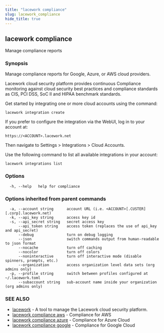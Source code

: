 ```yaml
---
title: "lacework compliance"
slug: lacework_compliance
hide_title: true
---
```


## lacework compliance

Manage compliance reports

### Synopsis

Manage compliance reports for Google, Azure, or AWS cloud providers.

Lacework cloud security platform provides continuous Compliance monitoring against
cloud security best practices and compliance standards as CIS, PCI DSS, SoC II and
HIPAA benchmark standards.

Get started by integrating one or more cloud accounts using the command:

    lacework integration create

If you prefer to configure the integration via the WebUI, log in to your account at:

    https://<ACCOUNT>.lacework.net

Then navigate to Settings > Integrations > Cloud Accounts.

Use the following command to list all available integrations in your account:

    lacework integrations list


### Options

```
  -h, --help   help for compliance
```

### Options inherited from parent commands

```
  -a, --account string      account URL (i.e. <ACCOUNT>[.CUSTER][.corp].lacework.net)
  -k, --api_key string      access key id
  -s, --api_secret string   secret access key
      --api_token string    access token (replaces the use of api_key and api_secret)
      --debug               turn on debug logging
      --json                switch commands output from human-readable to json format
      --nocache             turn off caching
      --nocolor             turn off colors
      --noninteractive      turn off interactive mode (disable spinners, prompts, etc.)
      --organization        access organization level data sets (org admins only)
  -p, --profile string      switch between profiles configured at ~/.lacework.toml
      --subaccount string   sub-account name inside your organization (org admins only)
```

### SEE ALSO

* [lacework](lacework.md)	 - A tool to manage the Lacework cloud security platform.
* [lacework compliance aws](lacework_compliance_aws.md)	 - Compliance for AWS
* [lacework compliance azure](lacework_compliance_azure.md)	 - Compliance for Azure Cloud
* [lacework compliance google](lacework_compliance_google.md)	 - Compliance for Google Cloud

